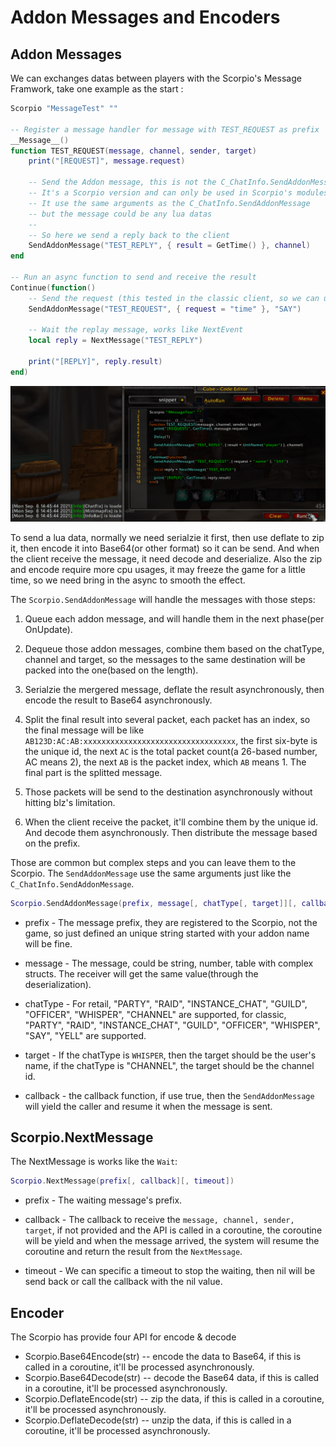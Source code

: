 # Addon Messages and Encoders


## Addon Messages

We can exchanges datas between players with the Scorpio's Message Framwork, take one example as the start :

```lua
Scorpio "MessageTest" ""

-- Register a message handler for message with TEST_REQUEST as prefix
__Message__()
function TEST_REQUEST(message, channel, sender, target)
    print("[REQUEST]", message.request)

    -- Send the Addon message, this is not the C_ChatInfo.SendAddonMessage
    -- It's a Scorpio version and can only be used in Scorpio's modules
    -- It use the same arguments as the C_ChatInfo.SendAddonMessage
    -- but the message could be any lua datas
    --
    -- So here we send a reply back to the client
    SendAddonMessage("TEST_REPLY", { result = GetTime() }, channel)
end

-- Run an async function to send and receive the result
Continue(function()
    -- Send the request (this tested in the classic client, so we can use SAY as the channel)
    SendAddonMessage("TEST_REQUEST", { request = "time" }, "SAY")

    -- Wait the replay message, works like NextEvent
    local reply = NextMessage("TEST_REPLY")

    print("[REPLY]", reply.result)
end)
```

![Message](./pics/message.gif)

To send a lua data, normally we need serialzie it first, then use deflate to zip it, then
encode it into Base64(or other format) so it can be send. And when the client receive the
message, it need decode and deserialize. Also the zip and encode require more cpu usages, 
it may freeze the game for a little time, so we need bring in the async to smooth the effect.

The `Scorpio.SendAddonMessage` will handle the messages with those steps:

1. Queue each addon message, and will handle them in the next phase(per OnUpdate).

2. Dequeue those addon messages, combine them based on the chatType, channel and target, so
    the messages to the same destination will be packed into the one(based on the length).

3. Serialzie the mergered message, deflate the result asynchronously, then encode the result
    to Base64 asynchronously.

4. Split the final result into several packet, each packet has an index, so the final message
    will be like `AB123D:AC:AB:xxxxxxxxxxxxxxxxxxxxxxxxxxxxxxxxxx`, the first six-byte is the 
    unique id, the next `AC` is the total packet count(a 26-based number, AC means 2), the next
    `AB` is the packet index, which `AB` means 1. The final part is the splitted message.

5. Those packets will be send to the destination asynchronously without hitting blz's limitation.

5. When the client receive the packet, it'll combine them by the unique id. And decode them 
    asynchronously. Then distribute the message based on the prefix.

Those are common but complex steps and you can leave them to the Scorpio. The `SendAddonMessage`
use the same arguments just like the `C_ChatInfo.SendAddonMessage`.


```lua
Scorpio.SendAddonMessage(prefix, message[, chatType[, target]][, callback|true])
```

* prefix - The message prefix, they are registered to the Scorpio, not the game, so just defined
    an unique string started with your addon name will be fine.

* message - The message, could be string, number, table with complex structs. The receiver will
    get the same value(through the deserialization).

* chatType - For retail, "PARTY", "RAID", "INSTANCE_CHAT", "GUILD", "OFFICER", "WHISPER", "CHANNEL"
    are supported, for classic, "PARTY", "RAID", "INSTANCE_CHAT", "GUILD", "OFFICER", "WHISPER",
    "SAY", "YELL" are supported.

* target - If the chatType is `WHISPER`, then the target should be the user's name, if the chatType
    is "CHANNEL", the target should be the channel id.

* callback - the callback function, if use true, then the `SendAddonMessage` will yield the caller
    and resume it when the message is sent.



## Scorpio.NextMessage

The NextMessage is works like the `Wait`:

```lua
Scorpio.NextMessage(prefix[, callback][, timeout])
```

* prefix - The waiting message's prefix.

* callback - The callback to receive the `message, channel, sender, target`, if not provided and
    the API is called in a coroutine, the coroutine will be yield and when the message arrived,
    the system will resume the coroutine and return the result from the `NextMessage`.

* timeout - We can specific a timeout to stop the waiting, then nil will be send back or call the
    callback with the nil value.




## Encoder

The Scorpio has provide four API for encode & decode

* Scorpio.Base64Encode(str)     -- encode the data to Base64, if this is called in a coroutine, it'll be processed asynchronously.
* Scorpio.Base64Decode(str)     -- decode the Base64 data, if this is called in a coroutine, it'll be processed asynchronously.
* Scorpio.DeflateEncode(str)    -- zip the data, if this is called in a coroutine, it'll be processed asynchronously.
* Scorpio.DeflateDecode(str)    -- unzip the data, if this is called in a coroutine, it'll be processed asynchronously.